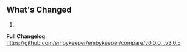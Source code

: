 ## What's Changed

1.

**Full Changelog**: https://github.com/embykeeper/embykeeper/compare/v0.0.0...v3.0.5
